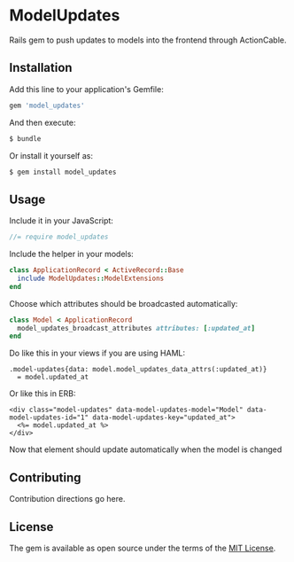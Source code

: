 # ModelUpdates

Rails gem to push updates to models into the frontend through ActionCable.


## Installation
Add this line to your application's Gemfile:

```ruby
gem 'model_updates'
```

And then execute:
```bash
$ bundle
```

Or install it yourself as:
```bash
$ gem install model_updates
```


## Usage

Include it in your JavaScript:

```javascript
//= require model_updates
```

Include the helper in your models:

```ruby
class ApplicationRecord < ActiveRecord::Base
  include ModelUpdates::ModelExtensions
end
```

Choose which attributes should be broadcasted automatically:

```ruby
class Model < ApplicationRecord
  model_updates_broadcast_attributes attributes: [:updated_at]
end
```

Do like this in your views if you are using HAML:

```haml
.model-updates{data: model.model_updates_data_attrs(:updated_at)}
  = model.updated_at
```

Or like this in ERB:

```erb
<div class="model-updates" data-model-updates-model="Model" data-model-updates-id="1" data-model-updates-key="updated_at">
  <%= model.updated_at %>
</div>
```

Now that element should update automatically when the model is changed


## Contributing

Contribution directions go here.


## License

The gem is available as open source under the terms of the [MIT License](http://opensource.org/licenses/MIT).
